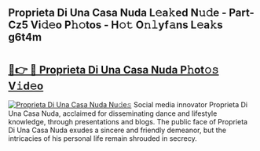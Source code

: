 ## Proprieta Di Una Casa Nuda L𝚎a𝚔ed N𝚞𝚍e - Part-Cz5 Vi𝚍𝚎o P𝚑𝚘tos - H𝚘𝚝 O𝚗𝚕yf𝚊ns L𝚎a𝚔s g6t4m

# <h2><a href="http://kf7123.oniu.top/?m=Proprieta+Di+Una+Casa+Nuda">🔗👉 🔴 Proprieta Di Una Casa Nuda P𝚑ot𝚘𝚜 V𝚒d𝚎o</a></h2>

[![Proprieta Di Una Casa Nuda Nu𝚍e𝚜](https://i.imgur.com/0qMVB7G.gif)](http://kf7123.oniu.top/?m=Proprieta+Di+Una+Casa+Nuda)
Social media innovator Proprieta Di Una Casa Nuda, acclaimed for disseminating dance and lifestyle knowledge, through presentations and blogs. The public face of Proprieta Di Una Casa Nuda exudes a sincere and friendly demeanor, but the intricacies of his personal life remain shrouded in secrecy.  
